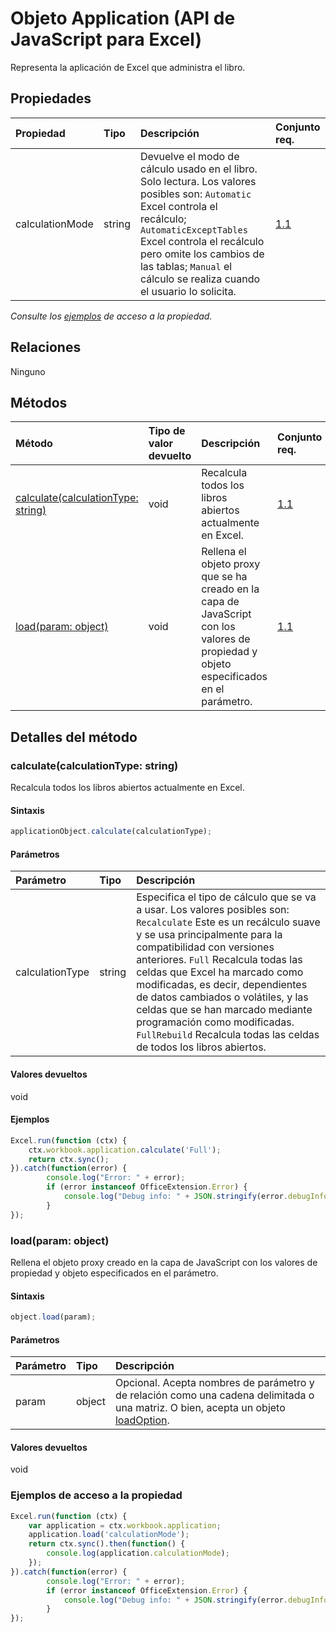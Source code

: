 # <a name="application-object-javascript-api-for-excel"></a>Objeto Application (API de JavaScript para Excel)

Representa la aplicación de Excel que administra el libro.

## <a name="properties"></a>Propiedades

| Propiedad     | Tipo   |Descripción|Conjunto req.|
|:---------------|:--------|:----------|:----------|
|calculationMode|string|Devuelve el modo de cálculo usado en el libro. Solo lectura. Los valores posibles son: `Automatic` Excel controla el recálculo; `AutomaticExceptTables` Excel controla el recálculo pero omite los cambios de las tablas; `Manual` el cálculo se realiza cuando el usuario lo solicita.|[1.1](../requirement-sets/excel-api-requirement-sets.md)|

_Consulte los [ejemplos](#property-access-examples) de acceso a la propiedad._

## <a name="relationships"></a>Relaciones
Ninguno


## <a name="methods"></a>Métodos

| Método           | Tipo de valor devuelto    |Descripción|Conjunto req.|
|:---------------|:--------|:----------|:----------|
|[calculate(calculationType: string)](#calculatecalculationtype-string)|void|Recalcula todos los libros abiertos actualmente en Excel.|[1.1](../requirement-sets/excel-api-requirement-sets.md)|
|[load(param: object)](#loadparam-object)|void|Rellena el objeto proxy que se ha creado en la capa de JavaScript con los valores de propiedad y objeto especificados en el parámetro.|[1.1](../requirement-sets/excel-api-requirement-sets.md)|

## <a name="method-details"></a>Detalles del método


### <a name="calculatecalculationtype-string"></a>calculate(calculationType: string)
Recalcula todos los libros abiertos actualmente en Excel.

#### <a name="syntax"></a>Sintaxis
```js
applicationObject.calculate(calculationType);
```

#### <a name="parameters"></a>Parámetros
| Parámetro    | Tipo   |Descripción|
|:---------------|:--------|:----------|
|calculationType|string|Especifica el tipo de cálculo que se va a usar. Los valores posibles son: `Recalculate` Este es un recálculo suave y se usa principalmente para la compatibilidad con versiones anteriores. `Full` Recalcula todas las celdas que Excel ha marcado como modificadas, es decir, dependientes de datos cambiados o volátiles, y las celdas que se han marcado mediante programación como modificadas. `FullRebuild` Recalcula todas las celdas de todos los libros abiertos.|

#### <a name="returns"></a>Valores devueltos
void

#### <a name="examples"></a>Ejemplos
```js
Excel.run(function (ctx) { 
    ctx.workbook.application.calculate('Full');
    return ctx.sync(); 
}).catch(function(error) {
        console.log("Error: " + error);
        if (error instanceof OfficeExtension.Error) {
            console.log("Debug info: " + JSON.stringify(error.debugInfo));
        }
});
```


### <a name="loadparam-object"></a>load(param: object)
Rellena el objeto proxy creado en la capa de JavaScript con los valores de propiedad y objeto especificados en el parámetro.

#### <a name="syntax"></a>Sintaxis
```js
object.load(param);
```

#### <a name="parameters"></a>Parámetros
| Parámetro    | Tipo   |Descripción|
|:---------------|:--------|:----------|
|param|object|Opcional. Acepta nombres de parámetro y de relación como una cadena delimitada o una matriz. O bien, acepta un objeto [loadOption](loadoption.md).|

#### <a name="returns"></a>Valores devueltos
void
### <a name="property-access-examples"></a>Ejemplos de acceso a la propiedad
```js
Excel.run(function (ctx) { 
    var application = ctx.workbook.application;
    application.load('calculationMode');
    return ctx.sync().then(function() {
        console.log(application.calculationMode);
    });
}).catch(function(error) {
        console.log("Error: " + error);
        if (error instanceof OfficeExtension.Error) {
            console.log("Debug info: " + JSON.stringify(error.debugInfo));
        }
});
```
